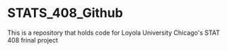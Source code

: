 # STATS_408_Github

This is a repository that holds code for Loyola University Chicago's STAT 408 frinal project
